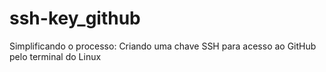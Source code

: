 # ssh-key_github
Simplificando o processo: Criando uma chave SSH para acesso ao GitHub pelo terminal do Linux
